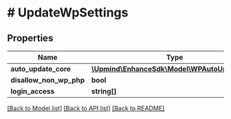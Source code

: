 # # UpdateWpSettings

## Properties

Name | Type | Description | Notes
------------ | ------------- | ------------- | -------------
**auto_update_core** | [**\Upmind\EnhanceSdk\Model\WPAutoUpdateCore**](WPAutoUpdateCore.md) |  | [optional]
**disallow_non_wp_php** | **bool** |  | [optional]
**login_access** | **string[]** |  | [optional]

[[Back to Model list]](../../README.md#models) [[Back to API list]](../../README.md#endpoints) [[Back to README]](../../README.md)
